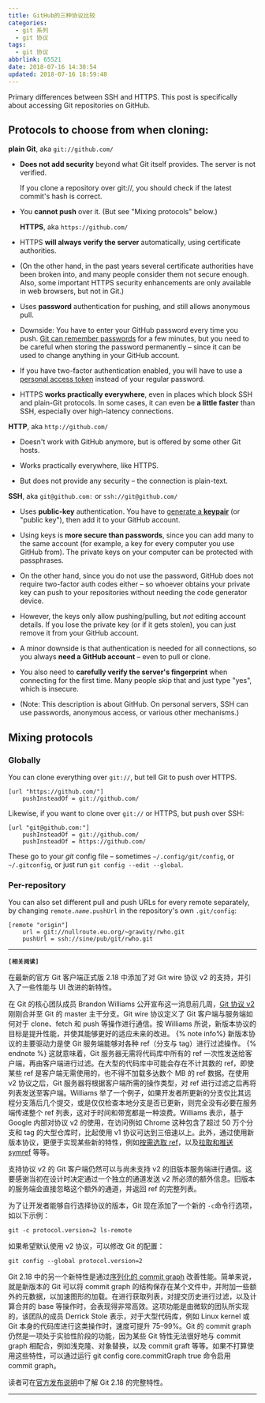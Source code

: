 ```yaml
---
title: GitHub的三种协议比较
categories:
  - git 系列
  - git 协议
tags:
  - git 协议
abbrlink: 65521
date: 2018-07-16 14:30:54
updated: 2018-07-16 18:59:48
---
```


Primary differences between SSH and HTTPS. This post is specifically about accessing Git repositories on GitHub.

## Protocols to choose from when cloning:

**plain Git**, aka `git://github.com/`

- **Does not add security** beyond what Git itself provides. The server is not verified.

  If you clone a repository over git://, you should check if the latest commit's hash is correct.

- You **cannot push** over it. (But see "Mixing protocols" below.)

  <!--more-->

  **HTTPS**, aka `https://github.com/`

- HTTPS **will always verify the server** automatically, using certificate authorities.

- (On the other hand, in the past years several certificate authorities have been broken into, and many people consider them not secure enough. Also, some important HTTPS security enhancements are only available in web browsers, but not in Git.)

- Uses **password** authentication for pushing, and still allows anonymous pull.

- Downside: You have to enter your GitHub password every time you push. [Git can remember passwords][2] for a few minutes, but you need to be careful when storing the password permanently – since it can be used to change anything in your GitHub account.

- If you have two-factor authentication enabled, you will have to use a [personal access token][3] instead of your regular password.

- HTTPS **works practically everywhere**, even in places which block SSH and plain-Git protocols. In some cases, it can even be **a little faster** than SSH, especially over high-latency connections.

**HTTP**, aka `http://github.com/`

- Doesn't work with GitHub anymore, but is offered by some other Git hosts.

- Works practically everywhere, like HTTPS.

- But does not provide any security – the connection is plain-text.

**SSH**, aka `git@github.com:` or `ssh://git@github.com/`

- Uses **public-key** authentication. You have to [generate a **keypair**][1] (or "public key"), then add it to your GitHub account.

- Using keys is **more secure than passwords**, since you can add many to the same account (for example, a key for every computer you use GitHub from). The private keys on your computer can be protected with passphrases.

- On the other hand, since you do not use the password, GitHub does not require two-factor auth codes either – so whoever obtains your private key can push to your repositories without needing the code generator device.

- However, the keys only allow pushing/pulling, but _not_ editing account details. If you lose the private key (or if it gets stolen), you can just remove it from your GitHub account.

- A minor downside is that authentication is needed for all connections, so you always **need a GitHub account** – even to pull or clone.

- You also need to **carefully verify the server's fingerprint** when connecting for the first time. Many people skip that and just type "yes", which is insecure.

- (Note: This description is about GitHub. On personal servers, SSH can use passwords, anonymous access, or various other mechanisms.)

## Mixing protocols

### Globally

You can clone everything over `git://`, but tell Git to push over HTTPS.

    [url "https://github.com/"]
        pushInsteadOf = git://github.com/

Likewise, if you want to clone over `git://` or HTTPS, but push over SSH:

    [url "git@github.com:"]
        pushInsteadOf = git://github.com/
        pushInsteadOf = https://github.com/

These go to your _git_ config file – sometimes `~/.config/git/config`, or `~/.gitconfig`, or just run `git config --edit --global`.

### Per-repository

You can also set different pull and push URLs for every remote separately, by changing <code>remote.<i>name</i>.pushUrl</code> in the repository's own `.git/config`:

    [remote "origin"]
        url = git://nullroute.eu.org/~grawity/rwho.git
        pushUrl = ssh://sine/pub/git/rwho.git

[1]: https://help.github.com/articles/generating-ssh-keys
[2]: https://help.github.com/articles/set-up-git#password-caching
[3]: https://help.github.com/articles/creating-an-access-token-for-command-line-use

---

**`[相关阅读]`**

在最新的官方 Git 客户端正式版 2.18 中添加了对 Git wire 协议 v2 的支持，并引入了一些性能与 UI 改进的新特性。

在 Git 的核心团队成员 Brandon Williams 公开宣布这一消息前几周，[Git 协议 v2][8] 刚刚合并至 Git 的 master 主干分支。Git wire 协议定义了 Git 客户端与服务端如何对于 clone、fetch 和 push 等操作进行通信。按 Williams 所说，新版本协议的目标是提升性能，并使其能够更好的适应未来的改进。
{% note info%}
新版本协议的主要驱动力是使 Git 服务端能够对各种 ref（分支与 tag）进行过滤操作。
{% endnote %}
这就意味着，Git 服务器无需将代码库中所有的 ref 一次性发送给客户端，再由客户端进行过滤。在大型的代码库中可能会存在不计其数的 ref，即使某些 ref 是客户端无需使用的，也不得不加载多达数个 MB 的 ref 数据。在使用 v2 协议之后，Git 服务器将根据客户端所需的操作类型，对 ref 进行过滤之后再将列表发送至客户端。Williams 举了一个例子，如果开发者所更新的分支仅比其远程分支落后几个提交，或是仅仅检查本地分支是否已更新，则完全没有必要在服务端传递整个 ref 列表，这对于时间和带宽都是一种浪费。Williams 表示，基于 Google 内部对协议 v2 的使用，在访问例如 Chrome 这种包含了超过 50 万个分支和 tag 的大型仓库时，比起使用 v1 协议可达到三倍速以上。此外，通过使用新版本协议，更便于实现某些新的特性，例如[按需选取 ref][4]，以及[拉取和推送 symref][5] 等等。

支持协议 v2 的 Git 客户端仍然可以与尚未支持 v2 的旧版本服务端进行通信。这要感谢当初在设计时决定通过一个独立的通道发送 v2 所必须的额外信息。旧版本的服务端会直接忽略这个额外的通道，并返回 ref 的完整列表。

为了让开发者能够自行选择协议的版本，Git 现在添加了一个新的 `-c`命令行选项，如以下示例：

```
git -c protocol.version=2 ls-remote
```

如果希望默认使用 v2 协议，可以修改 Git 的配置：

```
git config --global protocol.version=2
```

Git 2.18 中的另一个新特性是通过[序列化的 commit graph][6] 改善性能。简单来说，就是新版本的 Git 可以将 commit graph 的结构保存在某个文件中，并附加一些额外的元数据，以加速图形的加载。在进行获取列表，对提交历史进行过滤，以及计算合并的 base 等操作时，会表现得非常高效。这项功能是由微软的团队所实现的，该团队的成员 Derrick Stole 表示，对于大型代码库，例如 Linux kernel 或 Git 本身的代码库进行这类操作时，速度可提升 75–99%。Git 的 commit graph 仍然是一项处于实验性阶段的功能，因为某些 Git 特性无法很好地与 commit graph 相配合，例如浅克隆、对象替换，以及 commit graft 等等。如果不打算使用这些特性，可以通过运行 git config core.commitGraph true 命令启用 commit graph。

读者可在[官方发布说明][7]中了解 Git 2.18 的完整特性。

---

[4]: https://public-inbox.org/git/20170126230046.aknesybfyzxhx3ia@sigill.intra.peff.net/
[5]: https://public-inbox.org/git/20160816161838.klvjhhoxsftvkfmd@x/
[6]: https://github.com/git/git/blob/master/Documentation/technical/commit-graph.txt
[7]: http://lkml.iu.edu/hypermail/linux/kernel/1806.2/05042.html
[8]: https://mirrors.edge.kernel.org/pub/software/scm/git/docs/technical/protocol-v2.html
